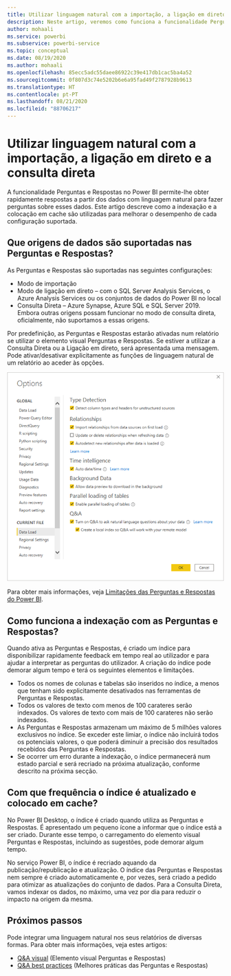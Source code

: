 ```yaml
---
title: Utilizar linguagem natural com a importação, a ligação em direto e a consulta direta
description: Neste artigo, veremos como funciona a funcionalidade Perguntas e Respostas com os diferentes tipos de origens de dados disponíveis no Power BI. Também vamos examinar os conceitos de indexação e colocação em cache.
author: mohaali
ms.service: powerbi
ms.subservice: powerbi-service
ms.topic: conceptual
ms.date: 08/19/2020
ms.author: mohaali
ms.openlocfilehash: 85ecc5adc55daee86922c39e417db1cac5ba4a52
ms.sourcegitcommit: 0f807d3c74e5202b6e6a95fad49f2787928b9613
ms.translationtype: HT
ms.contentlocale: pt-PT
ms.lasthandoff: 08/21/2020
ms.locfileid: "88706217"
---
```

# <a name="use-natural-language-with-import-live-connect-and-direct-query"></a>Utilizar linguagem natural com a importação, a ligação em direto e a consulta direta

A funcionalidade Perguntas e Respostas no Power BI permite-lhe obter rapidamente respostas a partir dos dados com linguagem natural para fazer perguntas sobre esses dados. Este artigo descreve como a indexação e a colocação em cache são utilizadas para melhorar o desempenho de cada configuração suportada.

## <a name="what-data-sources-are-supported-in-qa"></a>Que origens de dados são suportadas nas Perguntas e Respostas?

As Perguntas e Respostas são suportadas nas seguintes configurações:

- Modo de importação
- Modo de ligação em direto – com o SQL Server Analysis Services, o Azure Analysis Services ou os conjuntos de dados do Power BI no local
- Consulta Direta – Azure Synapse, Azure SQL e SQL Server 2019. Embora outras origens possam funcionar no modo de consulta direta, oficialmente, não suportamos a essas origens.

Por predefinição, as Perguntas e Respostas estarão ativadas num relatório se utilizar o elemento visual Perguntas e Respostas. Se estiver a utilizar a Consulta Direta ou a Ligação em direto, será apresentada uma mensagem. Pode ativar/desativar explicitamente as funções de linguagem natural de um relatório ao aceder às opções.

![Opções do ambiente de trabalho das Perguntas e Respostas](media/qna-desktop-options.png)

Para obter mais informações, veja [Limitações das Perguntas e Respostas do Power BI](q-and-a-limitations.md).

## <a name="how-does-indexing-work-with-qa"></a>Como funciona a indexação com as Perguntas e Respostas?

Quando ativa as Perguntas e Respostas, é criado um índice para disponibilizar rapidamente feedback em tempo real ao utilizador e para ajudar a interpretar as perguntas do utilizador. A criação do índice pode demorar algum tempo e terá os seguintes elementos e limitações.

- Todos os nomes de colunas e tabelas são inseridos no índice, a menos que tenham sido explicitamente desativados nas ferramentas de Perguntas e Respostas.
- Todos os valores de texto com menos de 100 carateres serão indexados. Os valores de texto com mais de 100 carateres não serão indexados. 
- As Perguntas e Respostas armazenam um máximo de 5 milhões valores exclusivos no índice. Se exceder este limiar, o índice não incluirá todos os potenciais valores, o que poderá diminuir a precisão dos resultados recebidos das Perguntas e Respostas.
- Se ocorrer um erro durante a indexação, o índice permanecerá num estado parcial e será recriado na próxima atualização, conforme descrito na próxima secção.

## <a name="how-often-is-the-index-refreshed-and-cached"></a>Com que frequência o índice é atualizado e colocado em cache?

No Power BI Desktop, o índice é criado quando utiliza as Perguntas e Respostas. É apresentado um pequeno ícone a informar que o índice está a ser criado. Durante esse tempo, o carregamento do elemento visual Perguntas e Respostas, incluindo as sugestões, pode demorar algum tempo.

No serviço Power BI, o índice é recriado aquando da publicação/republicação e atualização. O índice das Perguntas e Respostas nem sempre é criado automaticamente e, por vezes, será criado a pedido para otimizar as atualizações do conjunto de dados. Para a Consulta Direta, vamos indexar os dados, no máximo, uma vez por dia para reduzir o impacto na origem da mesma.

## <a name="next-steps"></a>Próximos passos

Pode integrar uma linguagem natural nos seus relatórios de diversas formas. Para obter mais informações, veja estes artigos:

* [Q&A visual](../visuals/power-bi-visualization-q-and-a.md) (Elemento visual Perguntas e Respostas)
* [Q&A best practices](q-and-a-best-practices.md) (Melhores práticas das Perguntas e Respostas)
